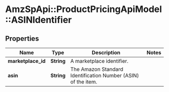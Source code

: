 # AmzSpApi::ProductPricingApiModel::ASINIdentifier

## Properties
Name | Type | Description | Notes
------------ | ------------- | ------------- | -------------
**marketplace_id** | **String** | A marketplace identifier. | 
**asin** | **String** | The Amazon Standard Identification Number (ASIN) of the item. | 

